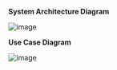 
**System Architecture Diagram**

![image](https://user-images.githubusercontent.com/114321113/206786584-6316dd4d-a215-48f6-a1f4-f639f37c998a.png)

**Use Case Diagram**

![image](https://user-images.githubusercontent.com/114321113/206804778-cd13fb35-27fd-46e9-a733-9b9182651a5c.png)
